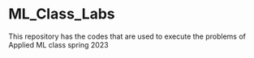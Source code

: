 # ML_Class_Labs
This repository has the codes that are used to execute the problems of Applied ML class spring 2023
